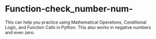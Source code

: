 # Function-check_number-num-
This can help you practice using Mathematical Operations, Conditional Logic, and Function Calls in Python. This also works in negative numbers and even zero.

